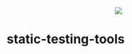 <p align="center">
<a href="https://codefund.io/properties/515/visit-sponsor">
<img src="https://codefund.io/properties/515/sponsor" />
</a>
</p>

# static-testing-tools
